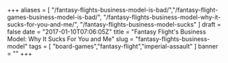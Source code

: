 +++
aliases = [
  "/fantasy-flights-business-model-is-bad/","/fantasy-flight-games-business-model-is-bad/", "/fantasy-flights-business-model-why-it-sucks-for-you-and-me/", "/fantasy-flights-business-model-sucks"
]
draft = false
date = "2017-01-10T07:06:05Z"
title = "Fantasy Flight's Business Model: Why It Sucks For You and Me"
slug = "fantasy-flights-business-model"
tags = [
  "board-games","fantasy-flight","imperial-assault"
]
banner = ""
+++

